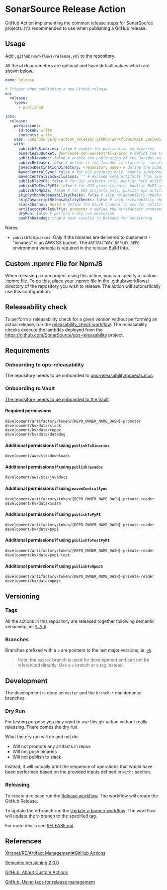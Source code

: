 # SonarSource Release Action

GitHub Action implementing the common release steps for SonarSource projects. It's recommended to use when publishing a GitHub release.

## Usage

Add `.github/workflows/release.yml` to the repository.

All the `with` parameters are optional and have default values which are shown below.

```yaml
name: Release

# Trigger when publishing a new GitHub release
on:
  release:
    types:
      - published

jobs:
  release:
    permissions:
      id-token: write
      contents: write
    uses: SonarSource/gh-action_release/.github/workflows/main.yaml@v5
    with:
      publishToBinaries: false # enable the publication to binaries
      binariesS3Bucket: downloads-cdn-eu-central-1-prod # define the target bucket
      publishJavadoc: false # enable the publication of the Javadoc to https://javadocs.sonarsource.org/
      publicRelease: false # define if the Javadoc is stored in 'sonarsource-public-releases' (or 'sonarsource-private-releases' if false)
      javadocDestinationDirectory: <repository name> # define the subdir to use in https://javadocs.sonarsource.org/
      mavenCentralSync: false # for OSS projects only, enable synchronization to Maven Central
      mavenCentralSyncExclusions: '' # exclude some artifacts from synchronization
      publishToPyPI: false # for OSS projects only, publish PyPI artifacts to https://pypi.org/
      publishToTestPyPI: false # for OSS projects only, publish PyPI artifacts to https://test.pypi.org/
      publishToNpmJS: false # for OSS projects only, publish npm artifacts to https://www.npmjs.com/
      skipPythonReleasabilityChecks: false # skip releasability checks for Python projects
      skipJavascriptReleasabilityChecks: false # skip releasability checks for Javascript projects
      slackChannel: build # define the Slack channel to use for notifications
      artifactoryRoleSuffix: promoter # define the Artifactory promoter role suffix
      dryRun: false # perform a dry run execution
      pushToDatadog: true # push results to Datadog for monitoring
```

Notes:

- `publishToBinaries`: Only if the binaries are delivered to customers - "binaries" is an AWS S3 bucket. The `ARTIFACTORY_DEPLOY_REPO`
  environment variable is required in the release Build Info.

## Custom .npmrc File for NpmJS

When releasing a npm project using this action, you can specify a custom .npmrc file. To do this, place your .npmrc file in the
.github/workflows/ directory of the repository you wish to release. The action will automatically use this configuration.

## Releasability check

To perform a releasability check for a given version without performing an actual release, run
the [releasability_check workflow](https://github.com/SonarSource/gh-action_releasability/actions/workflows/releasability_checks.yml).
The releasability checks execute the lambdas deployed from the https://github.com/SonarSource/ops-releasability project.

## Requirements

### Onboarding to ops-releasability

The repository needs to be onboarded
to [ops-releasability/projects.json](https://github.com/SonarSource/ops-releasability/blob/master/infra/projects.json).

### Onboarding to Vault

[The repository needs to be onboarded to the Vault](https://xtranet-sonarsource.atlassian.net/wiki/spaces/RE/pages/2466316312/HashiCorp+Vault#Onboarding-a-Repository-on-Vault).

#### Required permissions

```
development/artifactory/token/{REPO_OWNER_NAME_DASH}-promoter
development/kv/data/slack
development/kv/data/repox
development/kv/data/datadog
```

#### Additional permissions if using `publishToBinaries`

```
development/aws/sts/downloads
```

#### Additional permissions if using `publishJavadoc`

```
development/aws/sts/javadocs
```

#### Additional permissions if using `mavenCentralSync`

```
development/artifactory/token/{REPO_OWNER_NAME_DASH}-private-reader
development/kv/data/ossrh
```

#### Additional permissions if using `publishToPyPI`

```
development/artifactory/token/{REPO_OWNER_NAME_DASH}-private-reader
development/kv/data/pypi
```

#### Additional permissions if using `publishToTestPyPI`

```
development/artifactory/token/{REPO_OWNER_NAME_DASH}-private-reader
development/kv/data/pypi-test
```

#### Additional permissions if using `publishToNpmJS`

```
development/artifactory/token/{REPO_OWNER_NAME_DASH}-private-reader
development/kv/data/npmjs
```

## Versioning

### Tags

All the actions in this repository are released together following semantic versioning,
ie: [`5.0.0`](https://github.com/SonarSource/gh-action_release/releases/tag/5.0.0).

### Branches

Branches prefixed with a `v` are pointers to the last major versions, ie: [`v5`](https://github.com/SonarSource/gh-action_release/tree/v5).

> Note: the `master` branch is used for development and can not be referenced directly. Use a `v` branch or a tag instead.

## Development

The development is done on `master` and the `branch-*` maintenance branches.

### Dry Run

For testing purpose you may want to use this gh-action without really releasing.
There comes the dry run.

What the dry run will do and not do:

* Will not promote any artifacts in repox
* Will not push binaries
* Will not publish to slack

Instead, it will actually print the sequence of operations that would have
been performed based on the provided inputs defined in `with:` section.

### Releasing

To create a release run the [Release workflow](https://github.com/SonarSource/gh-action_release/actions/workflows/release.yml). The workflow
will create the GitHub Release.

To update the v-branch run
the [Update v-branch workflow](https://github.com/SonarSource/gh-action_release/actions/workflows/update-v-branch.yml). The workflow will
update the v-branch to the specified tag.

For more deails see [RELEASE.md](./RELEASE.md)

## References

[Xtranet/RE/Artifact Management#GitHub Actions](https://xtranet-sonarsource.atlassian.net/wiki/spaces/RE/pages/872153170/Artifact+Management#GitHub-Actions)

[Semantic Versioning 2.0.0](https://semver.org/)

[GitHub: About Custom Actions](https://docs.github.com/en/actions/creating-actions/about-custom-actions)

[GitHub: Using tags for release management](https://docs.github.com/en/actions/creating-actions/about-custom-actions#using-tags-for-release-management)
